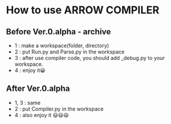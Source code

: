 # How to use ARROW COMPILER
## Before Ver.0.alpha - **archive**
- 1 : make a workspace(folder, directory)
- 2 : put Run.py and Parse.py in the workspace
- 3 : after use compiler code, you should add _debug.py to your workspace.
- 4 : enjoy it😀
## After Ver.0.alpha
- 1, 3 : same
- 2 : put Compiler.py in the workspace
- 4 : also enjoy it 😃😃😃
